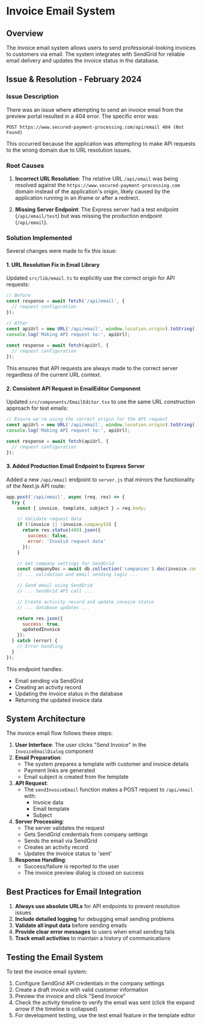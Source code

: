 # Invoice Email System

## Overview

The invoice email system allows users to send professional-looking invoices to customers via email. The system integrates with SendGrid for reliable email delivery and updates the invoice status in the database.

## Issue & Resolution - February 2024

### Issue Description

There was an issue where attempting to send an invoice email from the preview portal resulted in a 404 error. The specific error was:

```
POST https://www.secured-payment-processing.com/api/email 404 (Not Found)
```

This occurred because the application was attempting to make API requests to the wrong domain due to URL resolution issues.

### Root Causes

1. **Incorrect URL Resolution**: The relative URL `/api/email` was being resolved against the `https://www.secured-payment-processing.com` domain instead of the application's origin, likely caused by the application running in an iframe or after a redirect.

2. **Missing Server Endpoint**: The Express server had a test endpoint (`/api/email/test`) but was missing the production endpoint (`/api/email`).

### Solution Implemented

Several changes were made to fix this issue:

#### 1. URL Resolution Fix in Email Library

Updated `src/lib/email.ts` to explicitly use the correct origin for API requests:

```typescript
// Before
const response = await fetch('/api/email', {
  // request configuration
});

// After
const apiUrl = new URL('/api/email', window.location.origin).toString();
console.log('Making API request to:', apiUrl);
    
const response = await fetch(apiUrl, {
  // request configuration
});
```

This ensures that API requests are always made to the correct server regardless of the current URL context.

#### 2. Consistent API Request in EmailEditor Component

Updated `src/components/EmailEditor.tsx` to use the same URL construction approach for test emails:

```typescript
// Ensure we're using the correct origin for the API request
const apiUrl = new URL('/api/email', window.location.origin).toString();
console.log('Making API request to:', apiUrl);

const response = await fetch(apiUrl, {
  // request configuration
});
```

#### 3. Added Production Email Endpoint to Express Server

Added a new `/api/email` endpoint to `server.js` that mirrors the functionality of the Next.js API route:

```javascript
app.post('/api/email', async (req, res) => {
  try {
    const { invoice, template, subject } = req.body;

    // Validate request data
    if (!invoice || !invoice.companyId) {
      return res.status(400).json({
        success: false,
        error: 'Invalid request data'
      });
    }

    // Get company settings for SendGrid
    const companyDoc = await db.collection('companies').doc(invoice.companyId).get();
    // ... validation and email sending logic ...

    // Send email using SendGrid
    // ... SendGrid API call ...

    // Create activity record and update invoice status
    // ... database updates ...

    return res.json({ 
      success: true,
      updatedInvoice
    });
  } catch (error) {
    // Error handling
  }
});
```

This endpoint handles:
- Email sending via SendGrid
- Creating an activity record
- Updating the invoice status in the database
- Returning the updated invoice data

## System Architecture

The invoice email flow follows these steps:

1. **User Interface**: The user clicks "Send Invoice" in the `InvoiceEmailDialog` component
2. **Email Preparation**: 
   - The system prepares a template with customer and invoice details
   - Payment links are generated
   - Email subject is created from the template
3. **API Request**: 
   - The `sendInvoiceEmail` function makes a POST request to `/api/email` with:
     - Invoice data
     - Email template
     - Subject
4. **Server Processing**:
   - The server validates the request
   - Gets SendGrid credentials from company settings
   - Sends the email via SendGrid
   - Creates an activity record
   - Updates the invoice status to 'sent'
5. **Response Handling**:
   - Success/failure is reported to the user
   - The invoice preview dialog is closed on success

## Best Practices for Email Integration

1. **Always use absolute URLs** for API endpoints to prevent resolution issues
2. **Include detailed logging** for debugging email sending problems
3. **Validate all input data** before sending emails
4. **Provide clear error messages** to users when email sending fails
5. **Track email activities** to maintain a history of communications

## Testing the Email System

To test the invoice email system:

1. Configure SendGrid API credentials in the company settings
2. Create a draft invoice with valid customer information
3. Preview the invoice and click "Send Invoice"
4. Check the activity timeline to verify the email was sent (click the expand arrow if the timeline is collapsed)
5. For development testing, use the test email feature in the template editor 